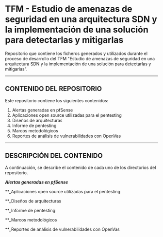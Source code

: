 # TFM - Estudio de amenazas de seguridad en una arquitectura SDN y la implementación de una solución para detectarlas y mitigarlas
Repositorio que contiene los ficheros generados y utilizados durante el proceso de desarrollo del TFM "Estudio de amenazas de seguridad en una arquitectura SDN y la implementación de una solución para detectarlas y mitigarlas".

----------------------------------------------------
## CONTENIDO DEL REPOSITORIO
Este repositorio contiene los siguientes contenidos:
1. Alertas generadas en pfSense
2. Aplicaciones open source utilizadas para el pentesting
3. Diseños de arquitecturas
4. Informe de pentesting
5. Marcos metodológicos
6. Reportes de análisis de vulnerabilidades con OpenVas

-----------------------------------------------------
## DESCRIPCIÓN DEL CONTENIDO
A continuación, se describe el contenido de cada uno de los directorios del repositorio.

**_Alertas generadas en pfSense_**

**_Aplicaciones open source utilizadas para el pentesting

**_Diseños de arquitecturas

**_Informe de pentesting

**_Marcos metodológicos

**_Reportes de análisis de vulnerabilidades con OpenVas
